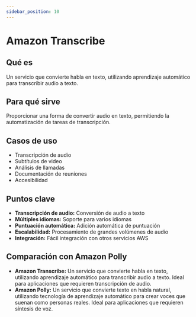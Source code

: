 ```yaml
---
sidebar_position: 10
---
```


# Amazon Transcribe

## Qué es
Un servicio que convierte habla en texto, utilizando aprendizaje automático para transcribir audio a texto.

## Para qué sirve
Proporcionar una forma de convertir audio en texto, permitiendo la automatización de tareas de transcripción.

## Casos de uso
- Transcripción de audio
- Subtítulos de video
- Análisis de llamadas
- Documentación de reuniones
- Accesibilidad

## Puntos clave
- **Transcripción de audio:** Conversión de audio a texto
- **Múltiples idiomas:** Soporte para varios idiomas
- **Puntuación automática:** Adición automática de puntuación
- **Escalabilidad:** Procesamiento de grandes volúmenes de audio
- **Integración:** Fácil integración con otros servicios AWS

## Comparación con Amazon Polly
- **Amazon Transcribe:** Un servicio que convierte habla en texto, utilizando aprendizaje automático para transcribir audio a texto. Ideal para aplicaciones que requieren transcripción de audio.
- **Amazon Polly:** Un servicio que convierte texto en habla natural, utilizando tecnología de aprendizaje automático para crear voces que suenan como personas reales. Ideal para aplicaciones que requieren síntesis de voz. 